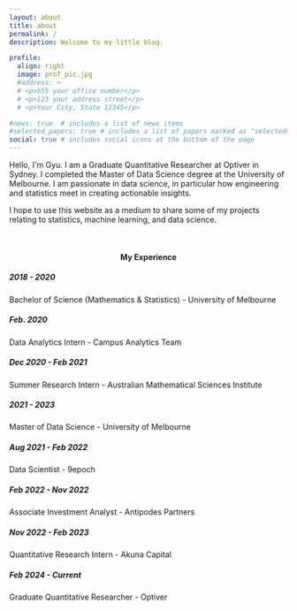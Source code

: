 ```yaml
---
layout: about
title: about
permalink: /
description: Welcome to my little blog.

profile:
  align: right
  image: prof_pic.jpg
  #address: >
  # <p>555 your office number</p>
  # <p>123 your address street</p>
  # <p>Your City, State 12345</p>

#news: true  # includes a list of news items
#selected_papers: true # includes a list of papers marked as "selected={true}"
social: true # includes social icons at the bottom of the page
---
```


Hello, I'm Gyu. I am a Graduate Quantitative Researcher at Optiver in Sydney. I completed the Master of Data Science degree at the University of Melbourne. I am passionate in data science, in particular how engineering and statistics meet in creating actionable insights.

I hope to use this website as a medium to share some of my projects relating to statistics, machine learning, and data science.

<br>
<h4><center>My Experience </center> </h4>
<div class="timeline">
  <div class="box left">
    <div class="content">
      <h5>2018 - 2020</h5>
      <p>Bachelor of Science (Mathematics & Statistics) - University of Melbourne</p>
    </div>
  </div>
  <div class="box right">
    <div class="content">
      <h5>Feb. 2020</h5>
      <p>Data Analytics Intern - Campus Analytics Team</p>
    </div>
  </div>
  <div class="box left">
    <div class="content">
      <h5>Dec 2020 - Feb 2021 </h5>
      <p>Summer Research Intern - Australian Mathematical Sciences Institute</p>
    </div>
  </div>
  <div class="box right">
    <div class="content">
      <h5>2021 - 2023</h5>
      <p>Master of Data Science - University of Melbourne</p>
    </div>
  </div>
  <div class="box left">
    <div class="content">
      <h5>Aug 2021 - Feb 2022 </h5>
      <p>Data Scientist - 9epoch</p>
    </div>
  </div>
</div>
  <div class="box right">
    <div class="content">
      <h5>Feb 2022 - Nov 2022 </h5>
      <p>Associate Investment Analyst - Antipodes Partners</p>
    </div>
  </div>
</div>
<div class="box left">
  <div class="content">
    <h5>Nov 2022 - Feb 2023 </h5>
    <p>Quantitative Research Intern - Akuna Capital</p>
    </div>
  </div>
<div class="box right">
  <div class="content">
    <h5>Feb 2024 - Current </h5>
    <p>Graduate Quantitative Researcher - Optiver</p>
    </div>
  </div>
</div>
